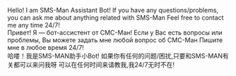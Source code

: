 Hello! I am SMS-Man Assistant Bot!
If you have any questions/problems, you can ask me about anything related with SMS-Man
Feel free to contact me any time 24/7!  
Привет! Я — бот-ассистент от СМС-Ман!
Если у Вас есть вопросы или проблемы, Вы можете задать мне любой вопрос об СМС-Ман
Пишите мне в любое время 24/7!  
哈喽！我是SMS-MAN助手小Bot!
如果你有任何的问题/困扰,只要和SMS-MAN有关都可以来问我呀
可以在任何时间来请教我,我24/7无时不在!
